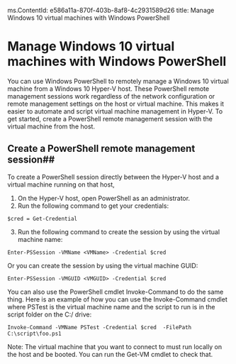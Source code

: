 ms.ContentId: e586a11a-870f-403b-8af8-4c2931589d26
title: Manage Windows 10 virtual machines with Windows PowerShell  

# Manage Windows 10 virtual machines with Windows PowerShell #
You can use Windows PowerShell to remotely manage a Windows 10 virtual machine from a Windows 10 Hyper-V host. These PowerShell remote management sessions work regardless of the network configuration or remote management settings on the host or virtual machine. This makes it easier to automate and script virtual machine management in Hyper-V. To get started, create a PowerShell remote management session with the virtual machine from the host.

## Create a PowerShell remote management session##
To create a PowerShell session directly between the Hyper-V host and a virtual machine running on that host, 
1. On the Hyper-V host, open PowerShell as an administrator.
2. Run the following command to get your credentials:

```$cred = Get-Credential  ```

3. Run the following command to create the session by using the virtual machine name:

```Enter-PSSession -VMName <VMName> -Credential $cred  ```

Or you can create the session by using the virtual machine GUID:

```Enter-PSSession -VMGUID <VMGUID> -Credential $cred ```

You can also use the PowerShell cmdlet Invoke-Command to do the same thing. Here is an example of how you can use the Invoke-Command cmdlet where PSTest is the virtual machine name and the script to run is in the script folder on the C:/ drive:

```Invoke-Command -VMName PSTest -Credential $cred  -FilePath C:\script\foo.ps1  ```

Note: The virtual machine that you want to connect to must run locally on the host and be booted. You can run the Get-VM cmdlet to check that.







	


	
	





